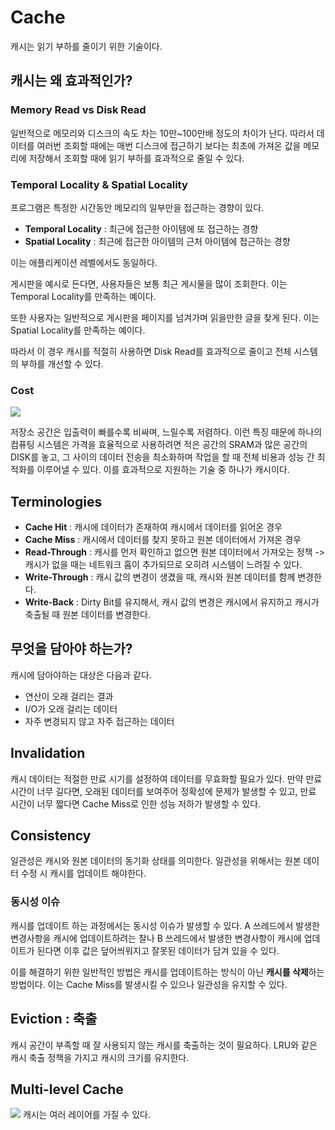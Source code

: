 # Cache
캐시는 읽기 부하를 줄이기 위한 기술이다.

## 캐시는 왜 효과적인가?
### Memory Read vs Disk Read
일반적으로 메모리와 디스크의 속도 차는 10만~100만배 정도의 차이가 난다. 따라서 데이터를 여러번 조회할 때에는 매번 디스크에 접근하기 보다는 최초에 가져온 값을 메모리에 저장해서 조회할 때에 읽기 부하를 효과적으로 줄일 수 있다.

### Temporal Locality & Spatial Locality
프로그램은 특정한 시간동안 메모리의 일부만을 접근하는 경향이 있다.

* **Temporal Locality** : 최근에 접근한 아이템에 또 접근하는 경향
* **Spatial Locality** : 최근에 접근한 아이템의 근처 아이템에 접근하는 경향

이는 애플리케이션 레벨에서도 동일하다.

게시판을 예시로 든다면, 사용자들은 보통 최근 게시물을 많이 조회한다. 이는 Temporal Locality를 만족하는 예이다. 

또한 사용자는 일반적으로 게시판을 페이지를 넘겨가며 읽을만한 글을 찾게 된다. 이는 Spatial Locality를 만족하는 예이다.

따라서 이 경우 캐시를 적절히 사용하면 Disk Read를 효과적으로 줄이고 전체 시스템의 부하를 개선할 수 있다.

### Cost
![](https://i.imgur.com/h0ChnAp.png)

저장소 공간은 입출력이 빠를수록 비싸며, 느릴수록 저렴하다. 이런 특징 때문에 하나의 컴퓨팅 시스템은 가격을 효율적으로 사용하려면 적은 공간의 SRAM과 많은 공간의 DISK를 놓고, 그 사이의 데이터 전송을 최소화하며 작업을 할 때 전체 비용과 성능 간 최적화를 이루어낼 수 있다. 이를 효과적으로 지원하는 기술 중 하나가 캐시이다.

## Terminologies
* **Cache Hit** : 캐시에 데이터가 존재하여 캐시에서 데이터를 읽어온 경우
* **Cache Miss** : 캐시에서 데이터를 찾지 못하고 원본 데이터에서 가져온 경우
* **Read-Through** : 캐시를 먼저 확인하고 없으면 원본 데이터에서 가져오는 정책 -> 캐시가 없을 때는 네트워크 홉이 추가되므로 오히려 시스템이 느려질 수 있다.
* **Write-Through** : 캐시 값의 변경이 생겼을 때, 캐시와 원본 데이터를 함께 변경한다.
* **Write-Back** : Dirty Bit를 유지해서, 캐시 값의 변경은 캐시에서 유지하고 캐시가 축출될 때 원본 데이터를 변경한다.

## 무엇을 담아야 하는가?
캐시에 담아야하는 대상은 다음과 같다.
* 연산이 오래 걸리는 결과
* I/O가 오래 걸리는 데이터
* 자주 변경되지 않고 자주 접근하는 데이터

## Invalidation
캐시 데이터는 적절한 만료 시기를 설정하여 데이터를 무효화할 필요가 있다.
만약 만료 시간이 너무 길다면, 오래된 데이터를 보여주어 정확성에 문제가 발생할 수 있고, 만료 시간이 너무 짧다면 Cache Miss로 인한 성능 저하가 발생할 수 있다.

## Consistency
일관성은 캐시와 원본 데이터의 동기화 상태를 의미한다. 일관성을 위해서는 원본 데이터 수정 시 캐시를 업데이트 해야한다.

### 동시성 이슈
캐시를 업데이트 하는 과정에서는 동시성 이슈가 발생할 수 있다. A 쓰레드에서 발생한 변경사항을 캐시에 업데이트하려는 찰나 B 쓰레드에서 발생한 변경사항이 캐시에 업데이트가 된다면 이후 값은 덮어씌워지고 잘못된 데이터가 담겨 있을 수 있다.

이를 해결하기 위한 일반적인 방법은 캐시를 업데이트하는 방식이 아닌 **캐시를 삭제**하는 방법이다. 이는 Cache Miss를 발생시킬 수 있으나 일관성을 유지할 수 있다.

## Eviction : 축출
캐시 공간이 부족할 때 잘 사용되지 않는 캐시를 축출하는 것이 필요하다. 
LRU와 같은 캐시 축출 정책을 가지고 캐시의 크기를 유지한다.

## Multi-level Cache
![](https://i.imgur.com/jaEua0h.png)
캐시는 여러 레이어를 가질 수 있다.
